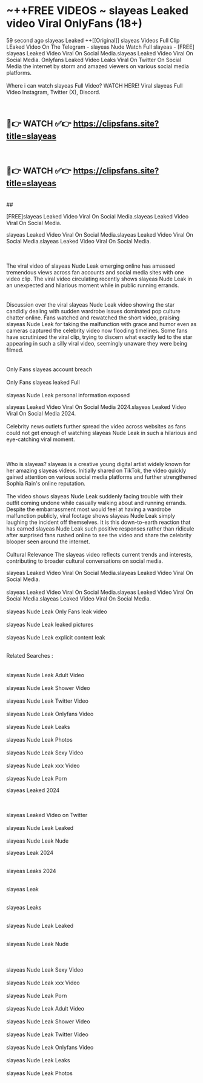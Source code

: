 # ~++FREE VIDEOS ~ slayeas Leaked video Viral OnlyFans (18+)<br>


59 second ago slayeas Leaked ++[[Original]] slayeas Videos Full Clip LEaked Video On The Telegram  - slayeas Nude  Watch Full slayeas - [FREE] slayeas Leaked Video Viral On Social Media.slayeas Leaked Video Viral On Social Media.   Onlyfans Leaked Video Leaks Viral On Twitter On Social Media the internet by storm and amazed viewers on various social media platforms. <br><br>
Where i can watch slayeas Full Video? WATCH HERE! Viral slayeas Full Video Instagram, Twitter (X), Discord. <br>


 <br>

##  🔴👉 WATCH ✅👉  <a href="https://clipsfans.site?title=slayeas&ref=git">https://clipsfans.site?title=slayeas</a> <br>
  <br>

##  🔴👉 WATCH ✅👉  <a href="https://clipsfans.site?title=slayeas&ref=git">https://clipsfans.site?title=slayeas</a> <br>
  <br>
  ##



[FREE]slayeas Leaked Video Viral On Social Media.slayeas Leaked Video Viral On Social Media. <br>

slayeas Leaked Video Viral On Social Media.slayeas Leaked Video Viral On Social Media.slayeas Leaked Video Viral On Social Media. <br>


  <br>

  <br>
The viral video of slayeas Nude Leak emerging online has amassed tremendous views across fan accounts and social media sites with one video clip. The viral video circulating recently shows slayeas Nude Leak in an unexpected and hilarious moment while in public running errands.<br>
<br>


<br>
Discussion over the viral slayeas Nude Leak video showing the star candidly dealing with sudden wardrobe issues dominated pop culture chatter online. Fans watched and rewatched the short video, praising slayeas Nude Leak for taking the malfunction with grace and humor even as cameras captured the celebrity video now flooding timelines. Some fans have scrutinized the viral clip, trying to discern what exactly led to the star appearing in such a silly viral video, seemingly unaware they were being filmed.<br>
<br>
<br> 
Only Fans slayeas account breach<br>
<br>
Only Fans slayeas leaked Full <br>
<br>
slayeas Nude Leak personal information exposed<br>

slayeas Leaked Video Viral On Social Media 2024.slayeas Leaked Video Viral On Social Media 2024. <br>
<br>
Celebrity news outlets further spread the video across websites as fans could not get enough of watching slayeas Nude Leak in such a hilarious and eye-catching viral moment.<br>
<br>

<br>
Who is slayeas? slayeas is a creative young digital artist widely known for her amazing slayeas videos. Initially shared on TikTok, the video quickly gained attention on various social media platforms and further strengthened Sophia Rain's online reputation.<br>
<br>
The video shows slayeas Nude Leak suddenly facing trouble with their outfit coming undone while casually walking about and running errands. Despite the embarrassment most would feel at having a wardrobe malfunction publicly, viral footage shows slayeas Nude Leak simply laughing the incident off themselves. It is this down-to-earth reaction that has earned slayeas Nude Leak such positive responses rather than ridicule after surprised fans rushed online to see the video and share the celebrity blooper seen around the internet.<br>
<br>
Cultural Relevance The slayeas video reflects current trends and interests, contributing to broader cultural conversations on social media.<br>

slayeas Leaked Video Viral On Social Media.slayeas Leaked Video Viral On Social Media.<br>
<br>
slayeas Leaked Video Viral On Social Media.slayeas Leaked Video Viral On Social Media.slayeas Leaked Video Viral On Social Media.<br>
<br>
slayeas Nude Leak Only Fans leak video<br>
<br>
slayeas Nude Leak leaked pictures<br>
<br>
slayeas Nude Leak explicit content leak<br>


<br>
Related Searches :<br>
<br>

<br>
slayeas Nude Leak Adult Video<br>
<br>
slayeas Nude Leak Shower Video<br>
<br>
slayeas Nude Leak Twitter Video<br>
<br>
slayeas Nude Leak Onlyfans Video<br>
<br>
slayeas Nude Leak Leaks<br>
<br>
slayeas Nude Leak Photos<br>

<br>
slayeas Nude Leak Sexy Video<br>
<br>
slayeas Nude Leak xxx Video<br>
<br>
slayeas Nude Leak Porn<br>

slayeas  Leaked 2024 <br> <br>
<br>

slayeas Leaked Video on Twitter <br>
<br>
slayeas Nude Leak Leaked<br>
<br>
slayeas Nude Leak Nude<br>


slayeas  Leak 2024 <br> <br>



slayeas  Leaks 2024 <br> <br>



 
slayeas  Leak<br> <br>



slayeas  Leaks<br> <br>


slayeas Nude Leak Leaked<br> <br>

slayeas Nude Leak Nude<br> <br>
<br> <br>
slayeas Nude Leak Sexy Video
<br> <br>
slayeas Nude Leak xxx Video
<br> <br>
slayeas Nude Leak Porn
<br> <br>
slayeas Nude Leak Adult Video
<br> <br>
slayeas Nude Leak Shower Video
<br> <br>
slayeas Nude Leak Twitter Video
<br> <br>
slayeas Nude Leak Onlyfans Video
<br> <br>
slayeas Nude Leak Leaks
<br> <br>
slayeas Nude Leak Photos






</p>




 



</p>










